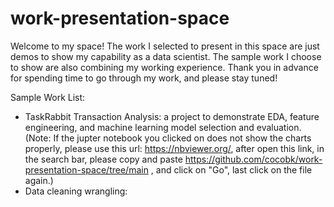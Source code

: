 # work-presentation-space
 Welcome to my space! The work I selected to present in this space are just demos to show my capability as a data scientist. The sample work I choose to show are also combining my working experience. 
 Thank you in advance for spending time to go through my work, and please stay tuned!
 
 Sample Work List:
 - TaskRabbit Transaction Analysis: a project to demonstrate EDA, feature engineering, and machine learning model selection and evaluation.
 (Note: If the jupter notebook you clicked on does not show the charts properly, please use this url: https://nbviewer.org/, after open this link, in the search bar, please copy and paste https://github.com/cocobk/work-presentation-space/tree/main , and click on "Go", last
click on the file again.)
 - Data cleaning wrangling:                                                                                                                                
